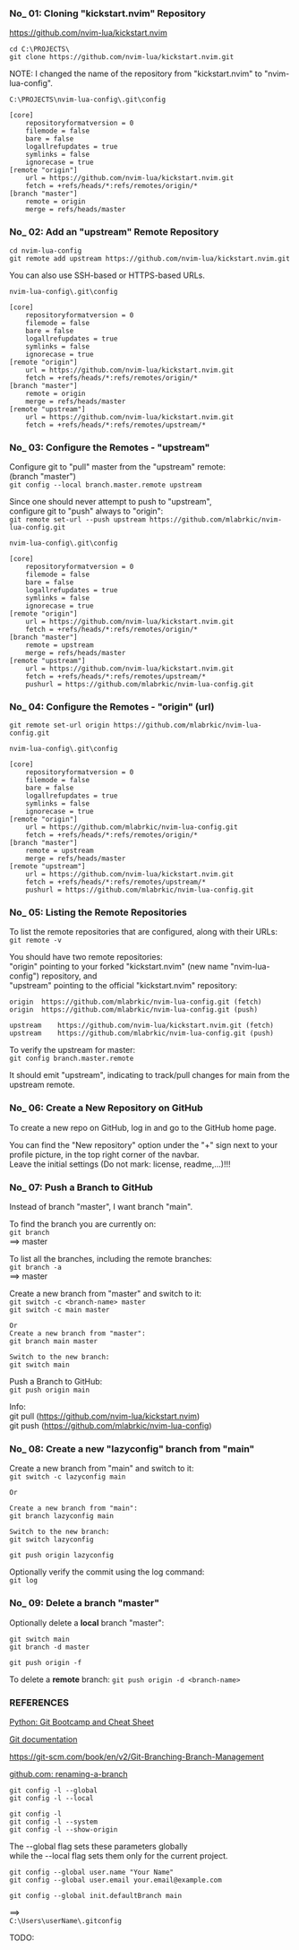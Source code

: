 
### No_ 01: Cloning "kickstart.nvim" Repository

https://github.com/nvim-lua/kickstart.nvim

`cd C:\PROJECTS\` <br>
`git clone https://github.com/nvim-lua/kickstart.nvim.git`

NOTE: I changed the name of the repository from "kickstart.nvim" to "nvim-lua-config". <br>

```
C:\PROJECTS\nvim-lua-config\.git\config

[core]
	repositoryformatversion = 0
	filemode = false
	bare = false
	logallrefupdates = true
	symlinks = false
	ignorecase = true
[remote "origin"]
	url = https://github.com/nvim-lua/kickstart.nvim.git
	fetch = +refs/heads/*:refs/remotes/origin/*
[branch "master"]
	remote = origin
	merge = refs/heads/master
```


### No_ 02: Add an "upstream" Remote Repository

`cd nvim-lua-config` <br>
`git remote add upstream https://github.com/nvim-lua/kickstart.nvim.git`

You can also use SSH-based or HTTPS-based URLs.

```
nvim-lua-config\.git\config

[core]
	repositoryformatversion = 0
	filemode = false
	bare = false
	logallrefupdates = true
	symlinks = false
	ignorecase = true
[remote "origin"]
	url = https://github.com/nvim-lua/kickstart.nvim.git
	fetch = +refs/heads/*:refs/remotes/origin/*
[branch "master"]
	remote = origin
	merge = refs/heads/master
[remote "upstream"]
	url = https://github.com/nvim-lua/kickstart.nvim.git
	fetch = +refs/heads/*:refs/remotes/upstream/*
```


### No_ 03: Configure the Remotes - "upstream"

Configure git to "pull" master from the "upstream" remote: <br>
(branch "master") <br>
`git config --local branch.master.remote upstream`

Since one should never attempt to push to "upstream", <br>
configure git to "push" always to "origin": <br>
`git remote set-url --push upstream https://github.com/mlabrkic/nvim-lua-config.git`

```
nvim-lua-config\.git\config

[core]
	repositoryformatversion = 0
	filemode = false
	bare = false
	logallrefupdates = true
	symlinks = false
	ignorecase = true
[remote "origin"]
	url = https://github.com/nvim-lua/kickstart.nvim.git
	fetch = +refs/heads/*:refs/remotes/origin/*
[branch "master"]
	remote = upstream
	merge = refs/heads/master
[remote "upstream"]
	url = https://github.com/nvim-lua/kickstart.nvim.git
	fetch = +refs/heads/*:refs/remotes/upstream/*
	pushurl = https://github.com/mlabrkic/nvim-lua-config.git
```


### No_ 04: Configure the Remotes - "origin" (url)

`git remote set-url origin https://github.com/mlabrkic/nvim-lua-config.git`

```
nvim-lua-config\.git\config

[core]
	repositoryformatversion = 0
	filemode = false
	bare = false
	logallrefupdates = true
	symlinks = false
	ignorecase = true
[remote "origin"]
	url = https://github.com/mlabrkic/nvim-lua-config.git
	fetch = +refs/heads/*:refs/remotes/origin/*
[branch "master"]
	remote = upstream
	merge = refs/heads/master
[remote "upstream"]
	url = https://github.com/nvim-lua/kickstart.nvim.git
	fetch = +refs/heads/*:refs/remotes/upstream/*
	pushurl = https://github.com/mlabrkic/nvim-lua-config.git
```


### No_ 05: Listing the Remote Repositories

To list the remote repositories that are configured, along with their URLs: <br>
`git remote -v`

You should have two remote repositories: <br>
"origin" pointing to your forked "kickstart.nvim" (new name "nvim-lua-config") repository, and <br>
"upstream" pointing to the official "kickstart.nvim" repository:

```
origin	https://github.com/mlabrkic/nvim-lua-config.git (fetch)
origin	https://github.com/mlabrkic/nvim-lua-config.git (push)

upstream	https://github.com/nvim-lua/kickstart.nvim.git (fetch)
upstream	https://github.com/mlabrkic/nvim-lua-config.git (push)
```

To verify the upstream for master: <br>
`git config branch.master.remote`

It should emit "upstream", indicating to track/pull changes for main from the upstream remote.


### No_ 06: Create a New Repository on GitHub

To create a new repo on GitHub, log in and go to the GitHub home page.

You can find the "New repository" option under the "+" sign next to your profile picture,
in the top right corner of the navbar. <br>
Leave the initial settings (Do not mark: license, readme,...)!!!


### No_ 07: Push a Branch to GitHub

Instead of branch "master", I want branch "main".

To find the branch you are currently on: <br>
`git branch` <br>
==> master

To list all the branches, including the remote branches: <br>
`git branch -a` <br>
==> master

Create a new branch from "master" and switch to it: <br>
`git switch -c <branch-name> master` <br>
`git switch -c main master`

```
Or
Create a new branch from "master":
git branch main master

Switch to the new branch:
git switch main
```

Push a Branch to GitHub: <br>
`git push origin main`

Info: <br>
git pull  (https://github.com/nvim-lua/kickstart.nvim) <br>
git push  (https://github.com/mlabrkic/nvim-lua-config)


### No_ 08: Create a new "lazyconfig" branch from "main"

Create a new branch from "main" and switch to it: <br>
`git switch -c lazyconfig main`

```
Or

Create a new branch from "main":
git branch lazyconfig main

Switch to the new branch:
git switch lazyconfig

git push origin lazyconfig
```

Optionally verify the commit using the log command: <br>
`git log`


### No_ 09: Delete a branch "master"

Optionally delete a **local** branch "master": <br>
```
git switch main
git branch -d master
```

`git push origin -f`

To delete a **remote** branch:
`git push origin -d <branch-name>`


### REFERENCES

[Python: Git Bootcamp and Cheat Sheet](https://devguide.python.org/getting-started/git-boot-camp/index.html#creating-and-switching-branches)

[Git documentation](https://git-scm.com/doc)

https://git-scm.com/book/en/v2/Git-Branching-Branch-Management

[github.com: renaming-a-branch](https://docs.github.com/en/repositories/configuring-branches-and-merges-in-your-repository/managing-branches-in-your-repository/renaming-a-branch)

```
git config -l --global
git config -l --local

git config -l
git config -l --system
git config -l --show-origin
```

The --global flag sets these parameters globally <br>
while the --local flag sets them only for the current project.

```
git config --global user.name "Your Name"
git config --global user.email your.email@example.com

git config --global init.defaultBranch main
```

==> <br>
`C:\Users\userName\.gitconfig`


TODO: <br>

